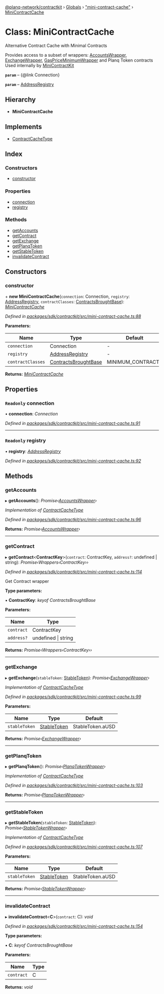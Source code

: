[@planq-network/contractkit](../README.md) › [Globals](../globals.md) › ["mini-contract-cache"](../modules/_mini_contract_cache_.md) › [MiniContractCache](_mini_contract_cache_.minicontractcache.md)

# Class: MiniContractCache

Alternative Contract Cache with Minimal Contracts

Provides access to a subset of wrappers: [AccountsWrapper](_wrappers_accounts_.accountswrapper.md),  [ExchangeWrapper](_wrappers_exchange_.exchangewrapper.md), [GasPriceMinimumWrapper](_wrappers_gaspriceminimum_.gaspriceminimumwrapper.md) and Planq Token contracts
Used internally by [MiniContractKit](_mini_kit_.minicontractkit.md)

**`param`** – {@link Connection}

**`param`** – [AddressRegistry](_address_registry_.addressregistry.md)

## Hierarchy

* **MiniContractCache**

## Implements

* [ContractCacheType](../interfaces/_basic_contract_cache_type_.contractcachetype.md)

## Index

### Constructors

* [constructor](_mini_contract_cache_.minicontractcache.md#constructor)

### Properties

* [connection](_mini_contract_cache_.minicontractcache.md#readonly-connection)
* [registry](_mini_contract_cache_.minicontractcache.md#readonly-registry)

### Methods

* [getAccounts](_mini_contract_cache_.minicontractcache.md#getaccounts)
* [getContract](_mini_contract_cache_.minicontractcache.md#getcontract)
* [getExchange](_mini_contract_cache_.minicontractcache.md#getexchange)
* [getPlanqToken](_mini_contract_cache_.minicontractcache.md#getplanqtoken)
* [getStableToken](_mini_contract_cache_.minicontractcache.md#getstabletoken)
* [invalidateContract](_mini_contract_cache_.minicontractcache.md#invalidatecontract)

## Constructors

###  constructor

\+ **new MiniContractCache**(`connection`: Connection, `registry`: [AddressRegistry](_address_registry_.addressregistry.md), `contractClasses`: [ContractsBroughtBase](../modules/_mini_contract_cache_.md#contractsbroughtbase)): *[MiniContractCache](_mini_contract_cache_.minicontractcache.md)*

*Defined in [packages/sdk/contractkit/src/mini-contract-cache.ts:88](https://github.com/planq-network/planq-sdk/blob/master/packages/sdk/contractkit/src/mini-contract-cache.ts#L88)*

**Parameters:**

Name | Type | Default |
------ | ------ | ------ |
`connection` | Connection | - |
`registry` | [AddressRegistry](_address_registry_.addressregistry.md) | - |
`contractClasses` | [ContractsBroughtBase](../modules/_mini_contract_cache_.md#contractsbroughtbase) | MINIMUM_CONTRACTS |

**Returns:** *[MiniContractCache](_mini_contract_cache_.minicontractcache.md)*

## Properties

### `Readonly` connection

• **connection**: *Connection*

*Defined in [packages/sdk/contractkit/src/mini-contract-cache.ts:91](https://github.com/planq-network/planq-sdk/blob/master/packages/sdk/contractkit/src/mini-contract-cache.ts#L91)*

___

### `Readonly` registry

• **registry**: *[AddressRegistry](_address_registry_.addressregistry.md)*

*Defined in [packages/sdk/contractkit/src/mini-contract-cache.ts:92](https://github.com/planq-network/planq-sdk/blob/master/packages/sdk/contractkit/src/mini-contract-cache.ts#L92)*

## Methods

###  getAccounts

▸ **getAccounts**(): *Promise‹[AccountsWrapper](_wrappers_accounts_.accountswrapper.md)›*

*Implementation of [ContractCacheType](../interfaces/_basic_contract_cache_type_.contractcachetype.md)*

*Defined in [packages/sdk/contractkit/src/mini-contract-cache.ts:96](https://github.com/planq-network/planq-sdk/blob/master/packages/sdk/contractkit/src/mini-contract-cache.ts#L96)*

**Returns:** *Promise‹[AccountsWrapper](_wrappers_accounts_.accountswrapper.md)›*

___

###  getContract

▸ **getContract**<**ContractKey**>(`contract`: ContractKey, `address?`: undefined | string): *Promise‹Wrappers‹ContractKey››*

*Defined in [packages/sdk/contractkit/src/mini-contract-cache.ts:114](https://github.com/planq-network/planq-sdk/blob/master/packages/sdk/contractkit/src/mini-contract-cache.ts#L114)*

Get Contract wrapper

**Type parameters:**

▪ **ContractKey**: *keyof ContractsBroughtBase*

**Parameters:**

Name | Type |
------ | ------ |
`contract` | ContractKey |
`address?` | undefined &#124; string |

**Returns:** *Promise‹Wrappers‹ContractKey››*

___

###  getExchange

▸ **getExchange**(`stableToken`: [StableToken](../enums/_base_.planqcontract.md#stabletoken)): *Promise‹[ExchangeWrapper](_wrappers_exchange_.exchangewrapper.md)›*

*Implementation of [ContractCacheType](../interfaces/_basic_contract_cache_type_.contractcachetype.md)*

*Defined in [packages/sdk/contractkit/src/mini-contract-cache.ts:99](https://github.com/planq-network/planq-sdk/blob/master/packages/sdk/contractkit/src/mini-contract-cache.ts#L99)*

**Parameters:**

Name | Type | Default |
------ | ------ | ------ |
`stableToken` | [StableToken](../enums/_base_.planqcontract.md#stabletoken) | StableToken.aUSD |

**Returns:** *Promise‹[ExchangeWrapper](_wrappers_exchange_.exchangewrapper.md)›*

___

###  getPlanqToken

▸ **getPlanqToken**(): *Promise‹[PlanqTokenWrapper](_wrappers_planqtokenwrapper_.planqtokenwrapper.md)›*

*Implementation of [ContractCacheType](../interfaces/_basic_contract_cache_type_.contractcachetype.md)*

*Defined in [packages/sdk/contractkit/src/mini-contract-cache.ts:103](https://github.com/planq-network/planq-sdk/blob/master/packages/sdk/contractkit/src/mini-contract-cache.ts#L103)*

**Returns:** *Promise‹[PlanqTokenWrapper](_wrappers_planqtokenwrapper_.planqtokenwrapper.md)›*

___

###  getStableToken

▸ **getStableToken**(`stableToken`: [StableToken](../enums/_base_.planqcontract.md#stabletoken)): *Promise‹[StableTokenWrapper](_wrappers_stabletokenwrapper_.stabletokenwrapper.md)›*

*Implementation of [ContractCacheType](../interfaces/_basic_contract_cache_type_.contractcachetype.md)*

*Defined in [packages/sdk/contractkit/src/mini-contract-cache.ts:107](https://github.com/planq-network/planq-sdk/blob/master/packages/sdk/contractkit/src/mini-contract-cache.ts#L107)*

**Parameters:**

Name | Type | Default |
------ | ------ | ------ |
`stableToken` | [StableToken](../enums/_base_.planqcontract.md#stabletoken) | StableToken.aUSD |

**Returns:** *Promise‹[StableTokenWrapper](_wrappers_stabletokenwrapper_.stabletokenwrapper.md)›*

___

###  invalidateContract

▸ **invalidateContract**<**C**>(`contract`: C): *void*

*Defined in [packages/sdk/contractkit/src/mini-contract-cache.ts:154](https://github.com/planq-network/planq-sdk/blob/master/packages/sdk/contractkit/src/mini-contract-cache.ts#L154)*

**Type parameters:**

▪ **C**: *keyof ContractsBroughtBase*

**Parameters:**

Name | Type |
------ | ------ |
`contract` | C |

**Returns:** *void*
